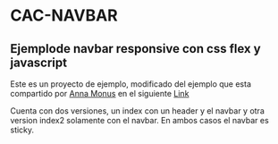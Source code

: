 # CAC-NAVBAR
## Ejemplode navbar responsive con css flex y javascript

Este es un proyecto de ejemplo, modificado del ejemplo que esta compartido por [Anna Monus](https://tutsplus.com/authors/anna-monus?_ga=2.41656866.1085574612.1633216413-1874180559.1628470530) en el siguiente [Link](https://webdesign.tutsplus.com/es/tutorials/how-to-build-a-responsive-navigation-bar-with-flexbox--cms-33535)

Cuenta con dos versiones, un index con un header y el navbar y otra version index2 solamente con el navbar. En ambos casos el navbar es sticky.
